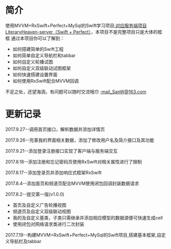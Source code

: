# 简介

使用MVVM+RxSwift+Perfect+MySql的Swift学习项目[:对应服务端项目LiteraryHeaven-server（Swift + Perfect）](https://github.com/SanWCoder/LiteraryHeaven-server)，本项目不是完整项目只是大体的框框
通过本项目你可以了解到：
* 如何搭建简单的Swift工程
* 如何简单自定义导航栏和tabbar
* 如何自定义轮播试图
* 如何自定义双级联动试图框架
* 如何快速搭建设置界面
* 如何使用RxSwift配合MVVM回调  

不足之处，还望海涵，有问题可以随时交流哦😯 [:mail_SanW@163.com](http://mail.163.com/)  

# 更新记录  

2017.9.27--调用首页接口，解析数据并添加详情页

2017.9.26--完善我的界面相关数据，添加了修改用户名及简介接口及其功能

2017.9.21--添加登录注册接口实现了客户端与服务端交互

2017.8.18--添加注册和忘记密码页使用RxSwift对相关属性进行了限制

2017.8.17--添加登录页并添加响应式框架RxSwift

2017.8.4--添加首页和频道页配合MVVM使用闭包回调封装数据请求

2017.8.2--提交第一版(v1.0.0) 
* 首页及自定义广告轮播视图
* 频道页及自定义双级联动视图
* 我的及自定义基类，子类只需继承并添加相应模型的数据源便可快速生成cell
* 使用闭包对网络请求类进行二次封装  

2017.7.19--构建MVVM+RxSwift+Perfect+MySql的Swift项目,搭建基本框架,自定义导航栏及tabbar

